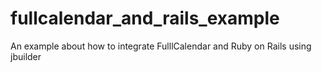 fullcalendar_and_rails_example
==============================

An example about how to integrate FulllCalendar and Ruby on Rails using jbuilder
